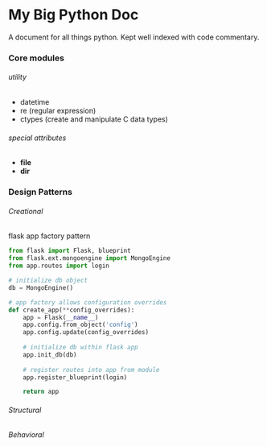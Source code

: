 My Big Python Doc
=================
A document for all things python. Kept well indexed with code commentary.

### Core modules
###### utility
- datetime
- re (regular expression)
- ctypes (create and manipulate C data types) 

###### special attributes
- __file__
- __dir__

### Design Patterns
###### Creational
flask app factory pattern

```python
from flask import Flask, blueprint
from flask.ext.mongoengine import MongoEngine
from app.routes import login

# initialize db object
db = MongoEngine()

# app factory allows configuration overrides
def create_app(**config_overrides):
    app = Flask(__name__)
    app.config.from_object('config')
    app.config.update(config_overrides)
    
    # initialize db within flask app
    app.init_db(db)
    
    # register routes into app from module
    app.register_blueprint(login)

    return app
```

###### Structural

###### Behavioral
